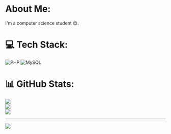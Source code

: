 #  About Me:
I'm a computer science student 😌. 


# 💻 Tech Stack:
![PHP](https://img.shields.io/badge/php-%23777BB4.svg?style=flat&logo=php&logoColor=white) ![MySQL](https://img.shields.io/badge/mysql-4479A1.svg?style=flat&logo=mysql&logoColor=white)
# 📊 GitHub Stats:
![](https://github-readme-stats.vercel.app/api?username=SannMyatMin&theme=swift&hide_border=false&include_all_commits=false&count_private=false)<br/>
![](https://github-readme-streak-stats.herokuapp.com/?user=SannMyatMin&theme=swift&hide_border=false)<br/>
![](https://github-readme-stats.vercel.app/api/top-langs/?username=SannMyatMin&theme=swift&hide_border=false&include_all_commits=false&count_private=false&layout=compact)

---
[![](https://visitcount.itsvg.in/api?id=SannMyatMin&icon=0&color=0)](https://visitcount.itsvg.in)

<!-- Proudly created with GPRM ( https://gprm.itsvg.in ) -->
